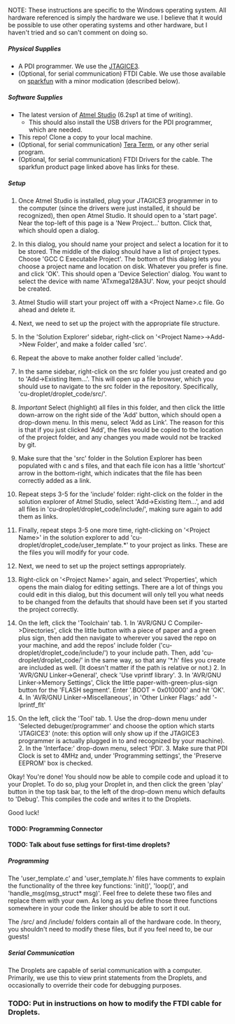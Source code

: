 NOTE: These instructions are specific to the Windows operating system. All hardware referenced is simply the hardware we use. I believe that it would be possible to use other operating systems and other hardware, but I haven't tried and so can't comment on doing so.

##### Physical Supplies
* A PDI programmer. We use the <a href="http://store.atmel.com/PartDetail.aspx?q=p:10500269">JTAGICE3</a>.
* (Optional, for serial communication) FTDI Cable. We use those available on <a href="https://www.sparkfun.com/products/9718">sparkfun</a> with a minor modication (described below).

##### Software Supplies
* The latest version of <a href="http://www.atmel.com/tools/atmelstudio.aspx">Atmel Studio</a> (6.2sp1 at time of writing).
  * This should also install the USB drivers for the PDI programmer, which are needed.
* This repo! Clone a copy to your local machine.
* (Optional, for serial communication) <a href="http://ttssh2.sourceforge.jp/index.html.en">Tera Term</a>, or any other serial program.
* (Optional, for serial communication) FTDI Drivers for the cable. The sparkfun product page linked above has links for these.

##### Setup

1. Once Atmel Studio is installed, plug your JTAGICE3 programmer in to the computer (since the drivers were just installed, it should be recognized), then open Atmel Studio. It should open to a 'start page'. Near the top-left of this page is a 'New Project...' button. Click that, which should open a dialog. 

2. In this dialog, you should name your project and select a location for it to be stored. The middle of the dialog should have a list of project types. Choose 'GCC C Executable Project'. The bottom of this dialog lets you choose a project name and location on disk. Whatever you prefer is fine. and click 'OK'. This should open a 'Device Selection' dialog. You want to select the device with name 'ATxmega128A3U'. Now, your peojct should be created. 

3. Atmel Studio wiill start your project off with a \<Project Name\>.c file. Go ahead and delete it.

4. Next, we need to set up the project with the appropriate file structure.
  
  1. In the 'Solution Explorer' sidebar, right-click on '\<Project Name\>->Add->New Folder', and make a folder called 'src'.
  2. Repeat the above to make another folder called 'include'.
  3. In the same sidebar, right-click on the src folder you just created and go to 'Add->Existing Item...'. This will open up a file browser, which you should use to navigate to the src folder in the repository. Specifically, 'cu-droplet/droplet_code/src/'.
  4. *Important* Select (highlight) all files in this folder, and then click the little down-arrow on the right side of the 'Add' button, which should open a drop-down menu. In this menu, select 'Add as Link'. The reason for this is that if you just clicked 'Add', the files would be copied to the location of the project folder, and any changes you made would not be tracked by git. 
  5. Make sure that the 'src' folder in the Solution Explorer has been populated with c and s files, and that each file icon has a little 'shortcut' arrow in the bottom-right, which indicates that the file has been correctly added as a link.
  6. Repeat steps 3-5 for the 'include' folder: right-click on the folder in the solution explorer of Atmel Studio, select 'Add->Existing Item...', and add all files in 'cu-droplet/droplet_code/include/', making sure again to add them as links.
  7. Finally, repeat steps 3-5 one more time, right-clicking on '\<Project Name\>' in the solution explorer to add 'cu-droplet/droplet_code/user_template.*' to your project as links. These are the files you will modify for your code.
5. Next, we need to set up the project settings appropriately.

  1. Right-click on '\<Project Name\>' again, and select 'Properties', which opens the main dialog for editing settings. There are a lot of things you could edit in this dialog, but this document will only tell you what needs to be changed from the defaults that should have been set if you started the project correctly.
  2. On the left, click the 'Toolchain' tab.
    1. In 'AVR/GNU C Compiler->Directories', click the little button with a piece of paper and a green plus sign, then add then navigate to wherever you saved the repo on your machine, and add the repos' include folder ('cu-droplet/droplet_code/include/') to your include path. Then, add 'cu-droplet/droplet_code/' in the same way, so that any '*.h' files you create are included as well. (It doesn't matter if the path is relative or not.)
    2. In 'AVR/GNU Linker->General', check 'Use vprintf library'.
    3. In 'AVR/GNU Linker->Memory Settings', Click the little paper-with-green-plus-sign button for the 'FLASH segment'. Enter '.BOOT = 0x010000' and hit 'OK'.
    4. In 'AVR/GNU Linker->Miscellaneous', in 'Other Linker Flags:' add '-lprintf_flt'
  3. On the left, click the 'Tool' tab.
    1. Use the drop-down menu under 'Selected debuger/programmer' and choose the option which starts 'JTAGICE3' (note: this option will only show up if the JTAGICE3 programmer is actually plugged in to and recognized by your machine).
    2. In the 'Interface:' drop-down menu, select 'PDI'. 
    3. Make sure that PDI Clock is set to 4MHz and, under 'Programming settings', the 'Preserve EEPROM' box is checked.

Okay! You're done! You should now be able to compile code and upload it to your Droplet. To do so, plug your Droplet in, and then click the green 'play' button in the top task bar, to the left of the drop-down menu which defaults to 'Debug'. This compiles the code and writes it to the Droplets.

Good luck!

#### TODO: Programming Connector
#### TODO: Talk about fuse settings for first-time droplets?

##### Programming

The 'user_template.c' and 'user_template.h' files have comments to explain the functionality of the three key functions: 'init()', 'loop()', and 'handle_msg(msg_struct* msg)'. Feel free to delete these two files and replace them with your own. As long as you define those three functions somewhere in your code the linker should be able to sort it out.

The /src/ and /include/ folders contain all of the hardware code. In theory, you shouldn't need to modify these files, but if you feel need to, be our guests!

##### Serial Communication

The Droplets are capable of serial communication with a computer. Primarily, we use this to view print statements from the Droplets, and occasionally to override their code for debugging purposes.

### TODO: Put in instructions on how to modify the FTDI cable for Droplets.
